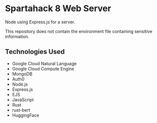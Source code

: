 # Spartahack 8 Web Server

Node using Express.js for a server.

This repository does not contain the environment file containing sensitive information.

## Technologies Used
- Google Cloud Natural Language
- Google Cloud Compute Engine
- MongoDB
- Auth0
- Node.js
- Express.js
- EJS
- JavaScript
- Rust
- rust-bert
- HuggingFace
